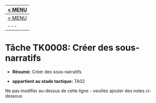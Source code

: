 |[< MENU](../../README.md)|
|---|
|[< MENU](../README.md)|
|---|
# Tâche TK0008: Créer des sous-narratifs

* **Résumé:** Créer des sous-narratifs

* **appartient au stade tactique:** TA02

Ne pas modifier au-dessus de cette ligne - veuillez ajouter des notes ci-dessous